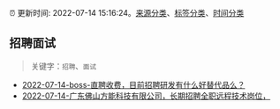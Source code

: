 :alarm_clock: 更新时间: 2022-07-14 15:16:24。[来源分类](../README.md)、[标签分类](../TAGS.md)、[时间分类](../TIMELINE.md)

## 招聘面试


> 关键字：`招聘`、`面试`



- [2022-07-14-boss-直聘收费，目前招聘研发有什么好替代品么？](https://www.v2ex.com/t/866256) 
- [2022-07-14-广东佛山方能科技有限公司，长期招聘全职远程技术岗位，](https://www.v2ex.com/t/866250) 